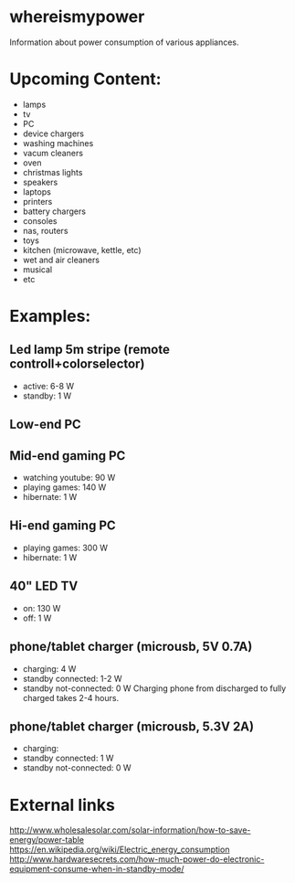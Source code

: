 # whereismypower
Information about power consumption of various appliances.


# Upcoming Content:

* lamps
* tv
* PC
* device chargers
* washing machines
* vacum cleaners
* oven
* christmas lights
* speakers
* laptops
* printers
* battery chargers
* consoles
* nas, routers
* toys
* kitchen (microwave, kettle, etc)
* wet and air cleaners
* musical
* etc

# Examples:

## Led lamp 5m stripe (remote controll+colorselector)
* active: 6-8 W
* standby: 1 W

## Low-end PC


## Mid-end gaming PC
* watching youtube: 90 W
* playing games: 140 W
* hibernate: 1 W


## Hi-end gaming PC
* playing games: 300 W
* hibernate: 1 W

## 40" LED TV
* on: 130 W
* off: 1 W
 
## phone/tablet charger (microusb, 5V 0.7A)
* charging: 4 W
* standby connected: 1-2 W
* standby not-connected: 0 W
Charging phone from discharged to fully charged takes 2-4 hours.

## phone/tablet charger (microusb, 5.3V 2A)
* charging: 
* standby connected: 1 W
* standby not-connected: 0 W


# External links

http://www.wholesalesolar.com/solar-information/how-to-save-energy/power-table
https://en.wikipedia.org/wiki/Electric_energy_consumption
http://www.hardwaresecrets.com/how-much-power-do-electronic-equipment-consume-when-in-standby-mode/
